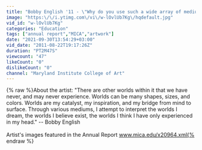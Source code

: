 ```yaml
---
title: "Bobby English '11 - \"Why do you use such a wide array of mediums?\""
image: "https:\/\/i.ytimg.com\/vi\/w-lOvlUb7Kg\/hqdefault.jpg"
vid_id: "w-lOvlUb7Kg"
categories: "Education"
tags: ["annual report","MICA","artwork"]
date: "2021-09-30T13:54:29+03:00"
vid_date: "2011-08-22T19:17:26Z"
duration: "PT2M47S"
viewcount: "47"
likeCount: "0"
dislikeCount: "0"
channel: "Maryland Institute College of Art"
---
```

{% raw %}About the artist: &quot;There are other worlds within it that we have never, and may never experience. Worlds can be many shapes, sizes, and colors. Worlds are my catalyst, my inspiration, and my bridge from mind to surface. Through various mediums, I attempt to interpret the worlds I dream, the worlds I believe exist, the worlds I think I have only experienced in my head.&quot; -- Bobby English<br /><br />Artist's images featured in the Annual Report  www.mica.edu/x20964.xml{% endraw %}
